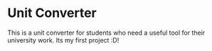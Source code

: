 # Unit Converter
This is a unit converter for students who need a useful tool for their university work.
Its my first project :D!
